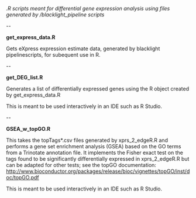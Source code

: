 _*.R scripts meant for differential gene expression analysis using files generated by _/blacklight_pipeline_ scripts*_

--

**get_express_data.R**

Gets eXpress expression estimate data, generated by blacklight pipelinescripts, for subequent use in R.

--

**get_DEG_list.R**

Generates a list of differentially expressed genes using the R object created by get_express_data.R  

This is meant to be used interactively in an IDE such as R Studio.

--

**GSEA_w_topGO.R**

This takes the topTags*.csv files generated by xprs_2_edgeR.R and performs a gene set enrichment analysis (GSEA) based on the GO terms from a Trinotate annotation file.  It implements the Fisher exact test on the tags found to be significantly differentially expressed in xprs_2_edgeR.R but can be adapted for other tests; see the topGO documentation:
http://www.bioconductor.org/packages/release/bioc/vignettes/topGO/inst/doc/topGO.pdf

This is meant to be used interactively in an IDE such as R Studio.
